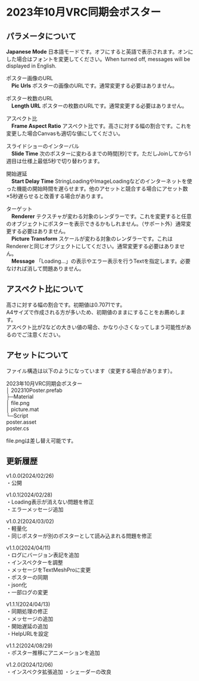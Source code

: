 # 2023年10月VRC同期会ポスター

## パラメータについて

**Japanese Mode** 日本語モードです。オフにすると英語で表示されます。オンにした場合はフォントを変更してください。When turned off, messages will be displayed in English.

ポスター画像のURL  
　**Pic Urls** ポスターの画像のURLです。通常変更する必要はありません。

ポスター枚数のURL  
　**Length URL** ポスターの枚数のURLです。通常変更する必要はありません。

アスペクト比  
　**Frame Aspect Ratio** アスペクト比です。高さに対する幅の割合です。これを変更した場合Canvasも適切な値にしてください。

スライドショーのインターバル  
　**Slide Time** 次のポスターに変わるまでの時間\[秒\]です。ただしJoinしてから1週目は仕様上最低5秒で切り替わります。

開始遅延  
　**Start Delay Time** StringLoadingやImageLoadingなどのインターネットを使った機能の開始時間を遅らせます。他のアセットと競合する場合にアセット数×5秒遅らせると改善する場合があります。

ターゲット  
　**Renderer** テクスチャが変わる対象のレンダラーです。これを変更すると任意のオブジェクトにポスターを表示できるかもしれません。（サポート外）通常変更する必要はありません。  
　**Picture Transform** スケールが変わる対象のレンダラーです。これはRendererと同じオブジェクトにしてください。通常変更する必要はありません。  
　**Message** 「Loading...」の表示やエラー表示を行うTextを指定します。必要なければ消して問題ありません。

## アスペクト比について

高さに対する幅の割合です。初期値は0.7071です。  
A4サイズで作成される方が多いため、初期値のままにすることをお薦めします。  
アスペクト比が2などの大きい値の場合、かなり小さくなってしまう可能性があるのでご注意ください。

## アセットについて

ファイル構造は以下のようになっています（変更する場合があります）。

2023年10月VRC同期会ポスター  
│    202310Poster.prefab  
├─Material  
│    file.png  
│    picture.mat  
└─Script  
      poster.asset  
      poster.cs

file.pngは差し替え可能です。

## 更新履歴

v1.0.0(2024/02/26)<br>
・公開

v1.0.1(2024/02/28)<br>
・Loading表示が消えない問題を修正  
・エラーメッセージ追加

v1.0.2(2024/03/02)<br>
・軽量化  
・同じポスターが別のポスターとして読み込まれる問題を修正

v1.1.0(2024/04/11)<br>
・ログにバージョン表記を追加  
・インスペクターを調整  
・メッセージをTextMeshProに変更  
・ポスターの同期  
・json化  
・一部ログの変更

v1.1.1(2024/04/13)<br>
・同期処理の修正  
・メッセージの追加  
・開始遅延の追加  
・HelpURLを設定

v1.1.2(2024/08/29)<br>
・ポスター推移にアニメーションを追加

v1.2.0(2024/12/06)<br>
・インスペクタ拡張追加
・シェーダーの改良